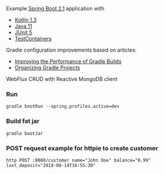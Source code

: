 Example [Spring Boot 2.1](http://projects.spring.io/spring-boot) application with

* [Kotlin 1.3](https://kotlinlang.org)
* [Java 11](http://openjdk.java.net)
* [JUnit 5](http://junit.org/junit5)
* [TestContainers](https://www.testcontainers.org)

Gradle configuration improvements based on articles:
* [Improving the Performance of Gradle Builds](https://guides.gradle.org/performance/)
* [Organizing Gradle Projects](https://docs.gradle.org/current/userguide/organizing_gradle_projects.html)

WebFlux CRUD with Reactive MongoDB client

### Run
```
gradle bootRun --spring.profiles.active=dev
```

### Build fat jar
```
gradle bootJar
```

### POST request example for httpie to create customer
```
http POST :8080/customer name="John Doe" balance="0.99" last_deposit="2018-08-14T16:55:30"
```
